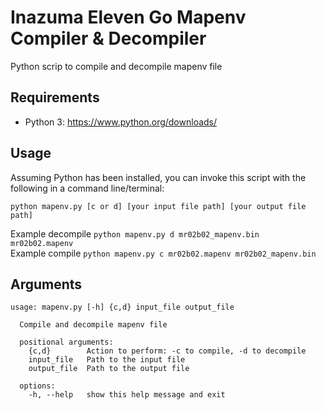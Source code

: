 # Inazuma Eleven Go Mapenv Compiler & Decompiler
Python scrip to compile and decompile mapenv file

## Requirements
- Python 3: https://www.python.org/downloads/

## Usage
Assuming Python has been installed, you can invoke this script with the following in a command line/terminal:

  `python mapenv.py [c or d] [your input file path] [your output file path]`

Example decompile
  `python mapenv.py d mr02b02_mapenv.bin mr02b02.mapenv`  
Example compile
  `python mapenv.py c mr02b02.mapenv mr02b02_mapenv.bin`

## Arguments
```
usage: mapenv.py [-h] {c,d} input_file output_file

  Compile and decompile mapenv file

  positional arguments:
    {c,d}        Action to perform: -c to compile, -d to decompile
    input_file   Path to the input file
    output_file  Path to the output file

  options:
    -h, --help   show this help message and exit
```
